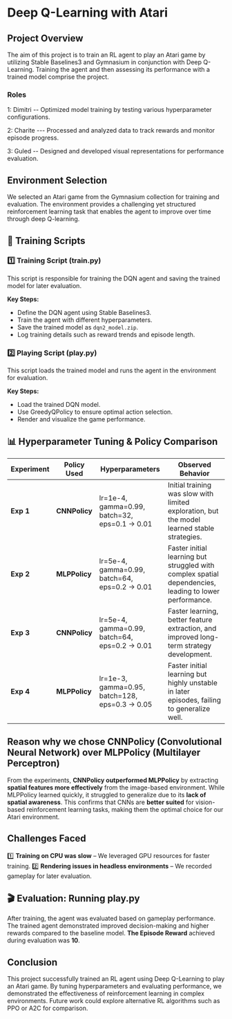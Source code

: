 # Deep Q-Learning with Atari

##  Project Overview
The aim of this project is to train an RL agent to play an Atari game by utilizing Stable Baselines3 and Gymnasium in conjunction with Deep Q-Learning. Training the agent and then assessing its performance with a trained model comprise the project.

### Roles 
1: Dimitri -- Optimized model training by testing various hyperparameter configurations.

2: Charite --- Processed and analyzed data to track rewards and monitor episode progress.

3: Guled -- Designed and developed visual representations for performance evaluation.

## Environment Selection
We selected an Atari game from the Gymnasium collection for training and evaluation. The environment provides a challenging yet structured reinforcement learning task that enables the agent to improve over time through deep Q-learning.


## 📜 Training Scripts
### 1️⃣ Training Script (train.py)
This script is responsible for training the DQN agent and saving the trained model for later evaluation.

**Key Steps:**
- Define the DQN agent using Stable Baselines3.
- Train the agent with different hyperparameters.
- Save the trained model as `dqn2_model.zip`.
- Log training details such as reward trends and episode length.

### 2️⃣ Playing Script (play.py)
This script loads the trained model and runs the agent in the environment for evaluation.

**Key Steps:**
- Load the trained DQN model.
- Use GreedyQPolicy to ensure optimal action selection.
- Render and visualize the game performance.

## 📊 Hyperparameter Tuning & Policy Comparison

| Experiment | Policy Used  | Hyperparameters | Observed Behavior |
|------------|-------------|----------------|--------------------|
| **Exp 1**  | **CNNPolicy** | lr=1e-4, gamma=0.99, batch=32, eps=0.1 → 0.01 | Initial training was slow with limited exploration, but the model learned stable strategies. |
| **Exp 2**  | **MLPPolicy** | lr=5e-4, gamma=0.99, batch=64, eps=0.2 → 0.01 | Faster initial learning but struggled with complex spatial dependencies, leading to lower performance. |
| **Exp 3**  | **CNNPolicy** | lr=5e-4, gamma=0.99, batch=64, eps=0.2 → 0.01 | Faster learning, better feature extraction, and improved long-term strategy development. |
| **Exp 4**  | **MLPPolicy** | lr=1e-3, gamma=0.95, batch=128, eps=0.3 → 0.05 | Faster initial learning but highly unstable in later episodes, failing to generalize well. |

## Reason why we chose CNNPolicy (Convolutional Neural Network) over MLPPolicy (Multilayer Perceptron)
From the experiments, **CNNPolicy outperformed MLPPolicy** by extracting **spatial features more effectively** from the image-based environment. While MLPPolicy learned quickly, it struggled to generalize due to its **lack of spatial awareness**. This confirms that CNNs are **better suited** for vision-based reinforcement learning tasks, making them the optimal choice for our Atari environment. 

##  Challenges Faced
1️⃣ **Training on CPU was slow** – We leveraged GPU resources for faster training.
2️⃣ **Rendering issues in headless environments** – We recorded gameplay for later evaluation.

## 🎬 Evaluation: Running play.py
After training, the agent was evaluated based on gameplay performance. The trained agent demonstrated improved decision-making and higher rewards compared to the baseline model. **The Episode Reward** achieved during evaluation was **10**.


## Conclusion
This project successfully trained an RL agent using Deep Q-Learning to play an Atari game. By tuning hyperparameters and evaluating performance, we demonstrated the effectiveness of reinforcement learning in complex environments. Future work could explore alternative RL algorithms such as PPO or A2C for comparison.

